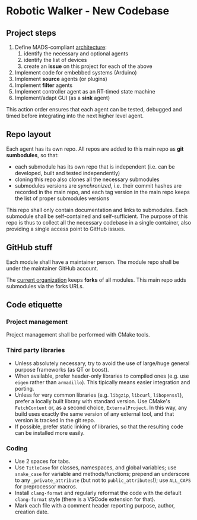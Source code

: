 # Robotic Walker - New Codebase

## Project steps

1. Define MADS-compliant [architecture](ARCHITECTURE.md): 
   1. identify the necessary and optional agents
   2. identify the list of devices
   3. create an **issue** on this project for each of the above
2. Implement code for embebbed systems (Arduino)
3. Implement **source** agents (or plugins)
4. Implement **filter** agents
5. Implement controller agent as an RT-timed state machine
6. Implement/adapt GUI (as a **sink** agent)

This action order ensures that each agent can be tested, debugged and timed before integrating into the next higher level agent.

## Repo layout

Each agent has its own repo. All repos are added to this main repo as **git sumbodules**, so that:

* each submodule has its own repo that is independent (i.e. can be developed, built and tested independently)
* cloning this repo also clones all the necessary submodules
* submodules versions are *synchronized*, i.e. their commit hashes are recorded in the main repo, and each tag version in the main repo keeps the list of proper submodules versions

This repo shall only contain documentation and links to submodules. Each submodule shall be self-contained and self-sufficient. The purpose of this repo is thus to collect all the necessary codebase in a single container, also providing a single access point to GitHub issues.

## GitHub stuff

Each module shall have a maintainer person. The module repo shall be under the maintainer GitHub account.

The [current organization](https://github.com/mmt-unitn) keeps **forks** of all modules. This main repo adds submodules via the forks URLs.

## Code etiquette

### Project management

Project management shall be performed with CMake tools.

### Third party libraries

* Unless absolutely necessary, try to avoid the use of large/huge general purpose frameworks (as QT or boost).
* When available, prefer header-only libraries to compiled ones (e.g. use `eigen` rather than `armadillo`). This tipically means easier integration and porting.
* Unless for very common libraries (e.g. `libgzip`, `libcurl`, `libopenssl`), prefer a locally built library with standard version. Use CMake's `FetchContent` or, as a second choice, `ExternalProject`. In this way, any build uses exactly the same version of any external tool, and that version is tracked in the git repo.
* If possible, prefer static linking of libraries, so that the resulting code can be installed more easily.

### Coding

* Use 2 spaces for tabs.
* Use `TitleCase` for classes, namespaces, and global variables; use `snake_case` for variable and methods/functions; prepend an underscore to any `_private_attribute` (but not to `public_attributes`!); use `ALL_CAPS` for preprocessor macros.
* Install `clang-format` and regularly reformat the code with the default `clang-format` style (there is a VSCode extension for that).
* Mark each file with a comment header reporting purpose, author, creation date.